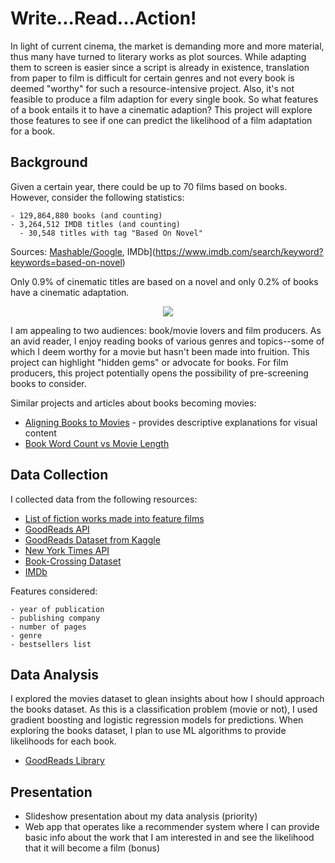 # Write...Read...Action!

In light of current cinema, the market is demanding more and more material, thus many have turned to literary works as plot sources. While adapting them to screen is easier since a script is already in existence, translation from paper to film is difficult for certain genres and not every book is deemed "worthy" for such a resource-intensive project. Also, it's not feasible to produce a film adaption for every single book. So what features of a book entails it to have a cinematic adaption? This project will explore those features to see if one can predict the likelihood of a film adaptation for a book.

## Background

Given a certain year, there could be up to 70 films based on books. However, consider the following statistics:
```
- 129,864,880 books (and counting)
- 3,264,512 IMDB titles (and counting)
  - 30,548 titles with tag "Based On Novel"
```
Sources: [Mashable/Google](https://mashable.com/2010/08/05/number-of-books-in-the-world/#P1TH6qxOSmqg), IMDb](https://www.imdb.com/search/keyword?keywords=based-on-novel)

Only 0.9% of cinematic titles are based on a novel and only 0.2% of books have a cinematic adaptation.

<p align="center">
  <img src="https://cdn-images-1.medium.com/max/1600/0*R7TtgnXa5a__b4RT.png">
</p>

I am appealing to two audiences: book/movie lovers and film producers. As an avid reader, I enjoy reading books of various genres and topics--some of which I deem worthy for a movie but hasn't been made into fruition. This project can highlight "hidden gems" or advocate for books. For film producers, this project potentially opens the possibility of pre-screening books to consider.

Similar projects and articles about books becoming movies:
- [Aligning Books to Movies](http://yknzhu.wixsite.com/mbweb) - provides descriptive explanations for visual content
- [Book Word Count vs Movie Length](https://www.overthinkingit.com/2013/08/12/book-word-count-movie-length-2/)

## Data Collection

I collected data from the following resources:

- [List of fiction works made into feature films](https://en.wikipedia.org/wiki/Lists_of_fiction_works_made_into_feature_films)
- [GoodReads API](https://www.goodreads.com/api/index#search.books)
- [GoodReads Dataset from Kaggle](https://www.kaggle.com/zygmunt/goodbooks-10k)
- [New York Times API](https://developer.nytimes.com)
- [Book-Crossing Dataset](http://www2.informatik.uni-freiburg.de/~cziegler/BX/)
- [IMDb](https://www.imdb.com/?ref_=nv_home)


Features considered:
```
- year of publication
- publishing company
- number of pages
- genre
- bestsellers list
```

## Data Analysis
I explored the movies dataset to glean insights about how I should approach the books dataset. As this is a classification problem (movie or not), I used gradient boosting and logistic regression models for predictions. When exploring the books dataset, I plan to use ML algorithms to provide likelihoods for each book.
- [GoodReads Library](https://pypi.org/project/Goodreads/)




## Presentation
- Slideshow presentation about my data analysis (priority)
- Web app that operates like a recommender system where I can provide basic info about the work that I am interested in and see the likelihood that it will become a film (bonus)
